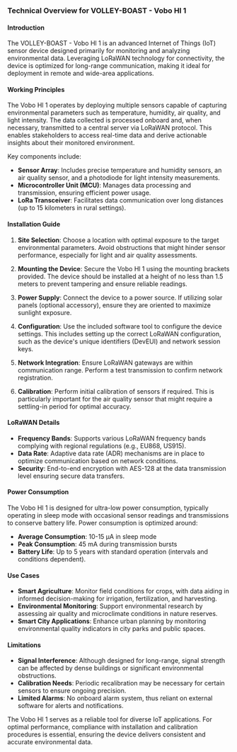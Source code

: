 ### Technical Overview for VOLLEY-BOAST - Vobo Hl 1

#### Introduction
The VOLLEY-BOAST - Vobo Hl 1 is an advanced Internet of Things (IoT) sensor device designed primarily for monitoring and analyzing environmental data. Leveraging LoRaWAN technology for connectivity, the device is optimized for long-range communication, making it ideal for deployment in remote and wide-area applications.

#### Working Principles
The Vobo Hl 1 operates by deploying multiple sensors capable of capturing environmental parameters such as temperature, humidity, air quality, and light intensity. The data collected is processed onboard and, when necessary, transmitted to a central server via LoRaWAN protocol. This enables stakeholders to access real-time data and derive actionable insights about their monitored environment.

Key components include:
- **Sensor Array**: Includes precise temperature and humidity sensors, an air quality sensor, and a photodiode for light intensity measurements.
- **Microcontroller Unit (MCU)**: Manages data processing and transmission, ensuring efficient power usage.
- **LoRa Transceiver**: Facilitates data communication over long distances (up to 15 kilometers in rural settings).

#### Installation Guide
1. **Site Selection**: Choose a location with optimal exposure to the target environmental parameters. Avoid obstructions that might hinder sensor performance, especially for light and air quality assessments.
   
2. **Mounting the Device**: Secure the Vobo Hl 1 using the mounting brackets provided. The device should be installed at a height of no less than 1.5 meters to prevent tampering and ensure reliable readings.

3. **Power Supply**: Connect the device to a power source. If utilizing solar panels (optional accessory), ensure they are oriented to maximize sunlight exposure.

4. **Configuration**: Use the included software tool to configure the device settings. This includes setting up the correct LoRaWAN configuration, such as the device's unique identifiers (DevEUI) and network session keys.

5. **Network Integration**: Ensure LoRaWAN gateways are within communication range. Perform a test transmission to confirm network registration.

6. **Calibration**: Perform initial calibration of sensors if required. This is particularly important for the air quality sensor that might require a settling-in period for optimal accuracy.

#### LoRaWAN Details
- **Frequency Bands**: Supports various LoRaWAN frequency bands complying with regional regulations (e.g., EU868, US915).
- **Data Rate**: Adaptive data rate (ADR) mechanisms are in place to optimize communication based on network conditions.
- **Security**: End-to-end encryption with AES-128 at the data transmission level ensuring secure data transfers.

#### Power Consumption
The Vobo Hl 1 is designed for ultra-low power consumption, typically operating in sleep mode with occasional sensor readings and transmissions to conserve battery life. Power consumption is optimized around:
- **Average Consumption**: 10-15 μA in sleep mode
- **Peak Consumption**: 45 mA during transmission bursts
- **Battery Life**: Up to 5 years with standard operation (intervals and conditions dependent).

#### Use Cases
- **Smart Agriculture**: Monitor field conditions for crops, with data aiding in informed decision-making for irrigation, fertilization, and harvesting.
- **Environmental Monitoring**: Support environmental research by assessing air quality and microclimate conditions in nature reserves.
- **Smart City Applications**: Enhance urban planning by monitoring environmental quality indicators in city parks and public spaces.

#### Limitations
- **Signal Interference**: Although designed for long-range, signal strength can be affected by dense buildings or significant environmental obstructions.
- **Calibration Needs**: Periodic recalibration may be necessary for certain sensors to ensure ongoing precision.
- **Limited Alarms**: No onboard alarm system, thus reliant on external software for alerts and notifications.

The Vobo Hl 1 serves as a reliable tool for diverse IoT applications. For optimal performance, compliance with installation and calibration procedures is essential, ensuring the device delivers consistent and accurate environmental data.